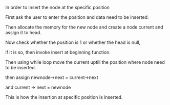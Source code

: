 In order to insert the node at the specific position 

First ask the user to enter the position and data need to be inserted.

Then allocate the memory for the new node and create a node current and assign it to head.



Now check whether the position is 1 or whether the head is null,

if it is so, then invoke insert at beginning function.

Then using while loop move the current uptill the position where node need to be inserted.



then assign newnode->next = current->next

and current -> next = newnode



This is how the insertion at specific position is inserted.
